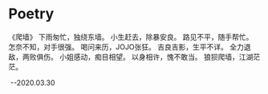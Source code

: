 # Poetry



《爬墙》
下雨匆忙，独绕东墙。
小生赶去，除暴安良。
路见不平，随手帮忙。
怎奈不知，对手很强。
喝问来历，JOJO张狂。
吉良吉影，生平不详。
全力退敌，两败俱伤。
小姐感动，痴目相望。
以身相许，愧不敢当。
狼狈爬墙，江湖茫茫。

​           --2020.03.30